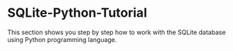 # SQLite-Python-Tutorial
This section shows you step by step how to work with the SQLite database using Python programming language.
